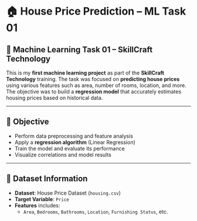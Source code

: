 # 🏠 House Price Prediction – ML Task 01

## 🧠 Machine Learning Task 01 – SkillCraft Technology

This is my **first machine learning project** as part of the **SkillCraft Technology** training. The task was focused on **predicting house prices** using various features such as area, number of rooms, location, and more. The objective was to build a **regression model** that accurately estimates housing prices based on historical data.

---

## 🎯 Objective

- Perform data preprocessing and feature analysis
- Apply a **regression algorithm** (Linear Regression)
- Train the model and evaluate its performance
- Visualize correlations and model results

---

## 📂 Dataset Information

- **Dataset**: House Price Dataset (`housing.csv`)
- **Target Variable**: `Price`
- **Features** includes:
  - `Area`, `Bedrooms`, `Bathrooms`, `Location`, `Furnishing Status`, etc.
